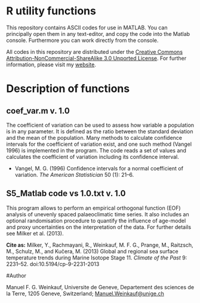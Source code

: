 # R utility functions

This repository contains ASCII codes for use in MATLAB. You can principally open them in any text-editor, and copy the code into the Matlab console. Furthermore you can work directly from the console.

All codes in this repository are distributed under the [Creative Commons Attribution-NonCommercial-ShareAlike 3.0 Unported License](http://creativecommons.org/licenses/by-nc-sa/3.0/). For further information, please visit my [website](https://sites.google.com/site/weinkaufmanuel/).

# Description of functions

## coef_var.m v. 1.0

The coefficient of variation can be used to assess how variable a population is in any parameter. It is defined as the ratio between the standard deviation and the mean of the population. Many methods to calculate confidence intervals for the coefficient of variation exist, and one such method (Vangel 1996) is implemented in the program. The code reads a set of values and calculates the coefficient of variation including its confidence interval.

* Vangel, M. G. (1996) Confidence intervals for a normal coefficient of variation. *The American Statistician* 50 (1): 21–6.

## S5_Matlab code vs 1.0.txt v. 1.0

This program allows to perform an empirical orthogonal function (EOF) analysis of unevenly spaced palaeoclimatic time series. It also includes an optional randomisation procedure to quantify the influence of age-model and proxy uncertainties on the interpretation of the data. For further details see Milker et al. (2013). 

**Cite as:** Milker, Y., Rachmayani, R., Weinkauf, M. F. G., Prange, M., Raitzsch, M., Schulz, M., and Kučera, M. (2013) Global and regional sea surface temperature trends during Marine Isotope Stage 11. *Climate of the Past* 9: 2231–52. doi:10.5194/cp-9-2231-2013

#Author

Manuel F. G. Weinkauf, Universite de Geneve, Departement des sciences de la Terre, 1205 Geneve, Switzerland; Manuel.Weinkauf@unige.ch

















